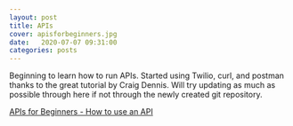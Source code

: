 ```yaml
---
layout: post
title: APIs
cover: apisforbeginners.jpg
date:   2020-07-07 09:31:00
categories: posts
---
```


Beginning to learn how to run APIs. Started using Twilio, curl, and postman thanks to the great
tutorial by Craig Dennis. Will try updating as much as possible through here if not through 
the newly created git repository.

[APIs for Beginners - How to use an API](https://www.youtube.com/watch?v=GZvSYJDk-us&t=4552s)
